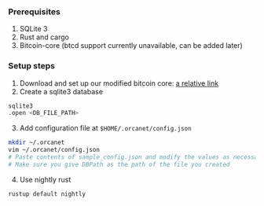 ### Prerequisites
1. SQLite 3
2. Rust and cargo
3. Bitcoin-core (btcd support currently unavailable, can be added later)

### Setup steps
1. Download and set up our modified bitcoin core: [a relative link](/docs/BitcoinCoreSetup.md)
2. Create a sqlite3 database
```bash
sqlite3
.open <DB_FILE_PATH>
```
3. Add configuration file at `$HOME/.orcanet/config.json`
```bash
mkdir ~/.orcanet
vim ~/.orcanet/config.json
# Paste contents of sample_config.json and modify the values as necessary
# Make sure you give DBPath as the path of the file you created
```
4. Use nightly rust
```bash
rustup default nightly
```


